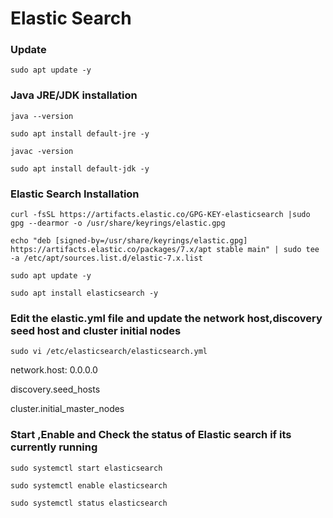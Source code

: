 # Elastic Search 

### Update 

`sudo apt update -y`


### Java JRE/JDK installation

`java --version`

`sudo apt install default-jre -y`

`javac -version`

`sudo apt install default-jdk -y`


### Elastic Search Installation
`curl -fsSL https://artifacts.elastic.co/GPG-KEY-elasticsearch |sudo gpg --dearmor -o /usr/share/keyrings/elastic.gpg`

`echo "deb [signed-by=/usr/share/keyrings/elastic.gpg] https://artifacts.elastic.co/packages/7.x/apt stable main" | sudo tee -a /etc/apt/sources.list.d/elastic-7.x.list`

`sudo apt update -y`

`sudo apt install elasticsearch -y`




### Edit the elastic.yml file and update the network host,discovery seed host and cluster initial nodes

`sudo vi /etc/elasticsearch/elasticsearch.yml`

network.host: 0.0.0.0

discovery.seed_hosts

cluster.initial_master_nodes


### Start ,Enable and Check the status of Elastic search if its currently running 
`sudo systemctl start elasticsearch`

`sudo systemctl enable elasticsearch`

`sudo systemctl status elasticsearch`
